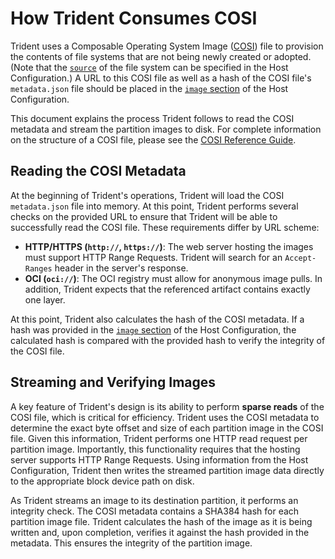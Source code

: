 # How Trident Consumes COSI

Trident uses a Composable Operating System Image ([COSI](../Reference/COSI.md))
file to provision the contents of file systems that are not being newly created
or adopted. (Note that the
[`source`](../Reference/Host-Configuration/API-Reference/FileSystemSource.md) of
the file system can be specified in the Host Configuration.) A URL to this COSI
file as well as a hash of the COSI file's `metadata.json` file should be placed
in the [`image`
section](../Reference/Host-Configuration/API-Reference/OsImage.md) of the Host
Configuration.

This document explains the process Trident follows to read the COSI metadata and
stream the partition images to disk. For complete information on the structure
of a COSI file, please see the [COSI Reference Guide](../Reference/COSI.md).

## Reading the COSI Metadata

At the beginning of Trident's operations, Trident will load the COSI
`metadata.json` file into memory. At this point, Trident performs several checks
on the provided URL to ensure that Trident will be able to successfully read the
COSI file. These requirements differ by URL scheme:

- **HTTP/HTTPS (`http://`, `https://`)**: The web server hosting the images must
  support HTTP Range Requests. Trident will search for an `Accept-Ranges` header
  in the server's response.
- **OCI (`oci://`)**: The OCI registry must allow for anonymous image pulls. In
  addition, Trident expects that the referenced artifact contains exactly one
  layer.

At this point, Trident also calculates the hash of the COSI metadata. If a hash
was provided in the [`image`
section](../Reference/Host-Configuration/API-Reference/OsImage.md) of the Host
Configuration, the calculated hash is compared with the provided hash to verify
the integrity of the COSI file.

## Streaming and Verifying Images

A key feature of Trident's design is its ability to perform **sparse reads** of
the COSI file, which is critical for efficiency. Trident uses the COSI metadata
to determine the exact byte offset and size of each partition image in the COSI
file. Given this information, Trident performs one HTTP read request per
partition image. Importantly, this functionality requires that the hosting
server supports HTTP Range Requests. Using information from the Host
Configuration, Trident then writes the streamed partition image data directly to
the appropriate block device path on disk.

As Trident streams an image to its destination partition, it performs an
integrity check. The COSI metadata contains a SHA384 hash for each partition
image file. Trident calculates the hash of the image as it is being written and,
upon completion, verifies it against the hash provided in the metadata. This
ensures the integrity of the partition image.
